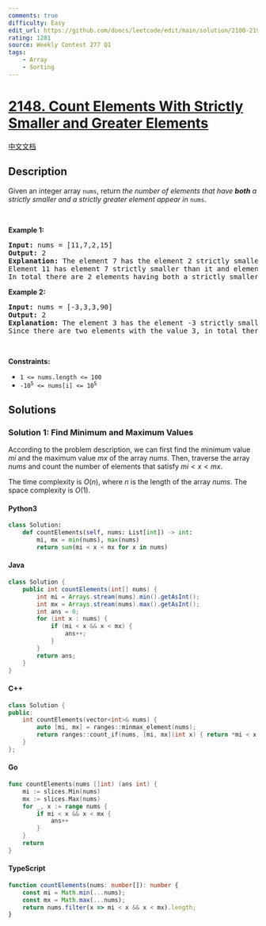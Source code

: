 ```yaml
---
comments: true
difficulty: Easy
edit_url: https://github.com/doocs/leetcode/edit/main/solution/2100-2199/2148.Count%20Elements%20With%20Strictly%20Smaller%20and%20Greater%20Elements/README_EN.md
rating: 1201
source: Weekly Contest 277 Q1
tags:
    - Array
    - Sorting
---
```


<!-- problem:start -->

# [2148. Count Elements With Strictly Smaller and Greater Elements](https://leetcode.com/problems/count-elements-with-strictly-smaller-and-greater-elements)

[中文文档](/solution/2100-2199/2148.Count%20Elements%20With%20Strictly%20Smaller%20and%20Greater%20Elements/README.md)

## Description

<!-- description:start -->

<p>Given an integer array <code>nums</code>, return <em>the number of elements that have <strong>both</strong> a strictly smaller and a strictly greater element appear in </em><code>nums</code>.</p>

<p>&nbsp;</p>
<p><strong class="example">Example 1:</strong></p>

<pre>
<strong>Input:</strong> nums = [11,7,2,15]
<strong>Output:</strong> 2
<strong>Explanation:</strong> The element 7 has the element 2 strictly smaller than it and the element 11 strictly greater than it.
Element 11 has element 7 strictly smaller than it and element 15 strictly greater than it.
In total there are 2 elements having both a strictly smaller and a strictly greater element appear in <code>nums</code>.
</pre>

<p><strong class="example">Example 2:</strong></p>

<pre>
<strong>Input:</strong> nums = [-3,3,3,90]
<strong>Output:</strong> 2
<strong>Explanation:</strong> The element 3 has the element -3 strictly smaller than it and the element 90 strictly greater than it.
Since there are two elements with the value 3, in total there are 2 elements having both a strictly smaller and a strictly greater element appear in <code>nums</code>.
</pre>

<p>&nbsp;</p>
<p><strong>Constraints:</strong></p>

<ul>
	<li><code>1 &lt;= nums.length &lt;= 100</code></li>
	<li><code>-10<sup>5</sup> &lt;= nums[i] &lt;= 10<sup>5</sup></code></li>
</ul>

<!-- description:end -->

## Solutions

<!-- solution:start -->

### Solution 1: Find Minimum and Maximum Values

According to the problem description, we can first find the minimum value $\textit{mi}$ and the maximum value $\textit{mx}$ of the array $\textit{nums}$. Then, traverse the array $\textit{nums}$ and count the number of elements that satisfy $\textit{mi} < x < \textit{mx}$.

The time complexity is $O(n)$, where $n$ is the length of the array $\textit{nums}$. The space complexity is $O(1)$.

<!-- tabs:start -->

#### Python3

```python
class Solution:
    def countElements(self, nums: List[int]) -> int:
        mi, mx = min(nums), max(nums)
        return sum(mi < x < mx for x in nums)
```

#### Java

```java
class Solution {
    public int countElements(int[] nums) {
        int mi = Arrays.stream(nums).min().getAsInt();
        int mx = Arrays.stream(nums).max().getAsInt();
        int ans = 0;
        for (int x : nums) {
            if (mi < x && x < mx) {
                ans++;
            }
        }
        return ans;
    }
}
```

#### C++

```cpp
class Solution {
public:
    int countElements(vector<int>& nums) {
        auto [mi, mx] = ranges::minmax_element(nums);
        return ranges::count_if(nums, [mi, mx](int x) { return *mi < x && x < *mx; });
    }
};
```

#### Go

```go
func countElements(nums []int) (ans int) {
	mi := slices.Min(nums)
	mx := slices.Max(nums)
	for _, x := range nums {
		if mi < x && x < mx {
			ans++
		}
	}
	return
}
```

#### TypeScript

```ts
function countElements(nums: number[]): number {
    const mi = Math.min(...nums);
    const mx = Math.max(...nums);
    return nums.filter(x => mi < x && x < mx).length;
}
```

<!-- tabs:end -->

<!-- solution:end -->

<!-- problem:end -->
